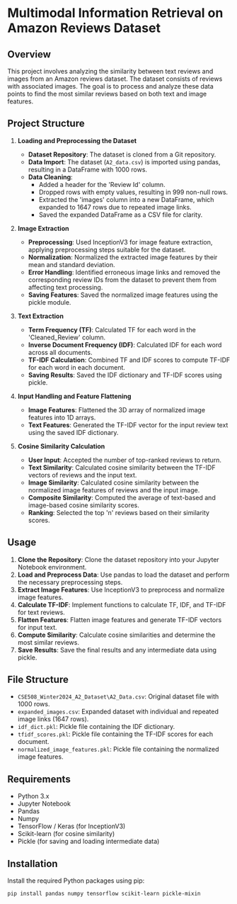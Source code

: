 # Multimodal Information Retrieval on Amazon Reviews Dataset

## Overview

This project involves analyzing the similarity between text reviews and images from an Amazon reviews dataset. The dataset consists of reviews with associated images. The goal is to process and analyze these data points to find the most similar reviews based on both text and image features.

## Project Structure

1. **Loading and Preprocessing the Dataset**
   - **Dataset Repository**: The dataset is cloned from a Git repository.
   - **Data Import**: The dataset (`A2_data.csv`) is imported using pandas, resulting in a DataFrame with 1000 rows.
   - **Data Cleaning**: 
     - Added a header for the 'Review Id' column.
     - Dropped rows with empty values, resulting in 999 non-null rows.
     - Extracted the 'images' column into a new DataFrame, which expanded to 1647 rows due to repeated image links.
     - Saved the expanded DataFrame as a CSV file for clarity.

2. **Image Extraction**
   - **Preprocessing**: Used InceptionV3 for image feature extraction, applying preprocessing steps suitable for the dataset.
   - **Normalization**: Normalized the extracted image features by their mean and standard deviation.
   - **Error Handling**: Identified erroneous image links and removed the corresponding review IDs from the dataset to prevent them from affecting text processing.
   - **Saving Features**: Saved the normalized image features using the pickle module.

3. **Text Extraction**
   - **Term Frequency (TF)**: Calculated TF for each word in the 'Cleaned_Review' column.
   - **Inverse Document Frequency (IDF)**: Calculated IDF for each word across all documents.
   - **TF-IDF Calculation**: Combined TF and IDF scores to compute TF-IDF for each word in each document.
   - **Saving Results**: Saved the IDF dictionary and TF-IDF scores using pickle.

4. **Input Handling and Feature Flattening**
   - **Image Features**: Flattened the 3D array of normalized image features into 1D arrays.
   - **Text Features**: Generated the TF-IDF vector for the input review text using the saved IDF dictionary.

5. **Cosine Similarity Calculation**
   - **User Input**: Accepted the number of top-ranked reviews to return.
   - **Text Similarity**: Calculated cosine similarity between the TF-IDF vectors of reviews and the input text.
   - **Image Similarity**: Calculated cosine similarity between the normalized image features of reviews and the input image.
   - **Composite Similarity**: Computed the average of text-based and image-based cosine similarity scores.
   - **Ranking**: Selected the top 'n' reviews based on their similarity scores.

## Usage

1. **Clone the Repository**: Clone the dataset repository into your Jupyter Notebook environment.
2. **Load and Preprocess Data**: Use pandas to load the dataset and perform the necessary preprocessing steps.
3. **Extract Image Features**: Use InceptionV3 to preprocess and normalize image features.
4. **Calculate TF-IDF**: Implement functions to calculate TF, IDF, and TF-IDF for text reviews.
5. **Flatten Features**: Flatten image features and generate TF-IDF vectors for input text.
6. **Compute Similarity**: Calculate cosine similarities and determine the most similar reviews.
7. **Save Results**: Save the final results and any intermediate data using pickle.

## File Structure

- `CSE508_Winter2024_A2_Dataset\A2_Data.csv`: Original dataset file with 1000 rows.
- `expanded_images.csv`: Expanded dataset with individual and repeated image links (1647 rows).
- `idf_dict.pkl`: Pickle file containing the IDF dictionary.
- `tfidf_scores.pkl`: Pickle file containing the TF-IDF scores for each document.
- `normalized_image_features.pkl`: Pickle file containing the normalized image features.

## Requirements

- Python 3.x
- Jupyter Notebook
- Pandas
- Numpy
- TensorFlow / Keras (for InceptionV3)
- Scikit-learn (for cosine similarity)
- Pickle (for saving and loading intermediate data)

## Installation

Install the required Python packages using pip:

```bash
pip install pandas numpy tensorflow scikit-learn pickle-mixin
